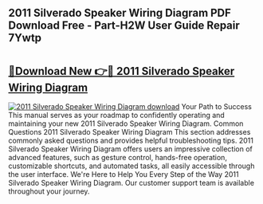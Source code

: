## 2011 Silverado Speaker Wiring Diagram PDF Download Free - Part-H2W User Guide Repair 7Ywtp

# <h2><a href="http://dfoyme.blite.top/?on=2011+Silverado+Speaker+Wiring+Diagram">🔗Download New 👉🔴 2011 Silverado Speaker Wiring Diagram</a></h2>

[![2011 Silverado Speaker Wiring Diagram download](https://i.imgur.com/lujVjoI.png)](http://dfoyme.blite.top/?on=2011+Silverado+Speaker+Wiring+Diagram)
Your Path to Success This manual serves as your roadmap to confidently operating and maintaining your new 2011 Silverado Speaker Wiring Diagram. Common Questions 2011 Silverado Speaker Wiring Diagram This section addresses commonly asked questions and provides helpful troubleshooting tips. 2011 Silverado Speaker Wiring Diagram offers users an impressive collection of advanced features, such as gesture control, hands-free operation, customizable shortcuts, and automated tasks, all easily accessible through the user interface. We're Here to Help You Every Step of the Way 2011 Silverado Speaker Wiring Diagram. Our customer support team is available throughout your journey.
